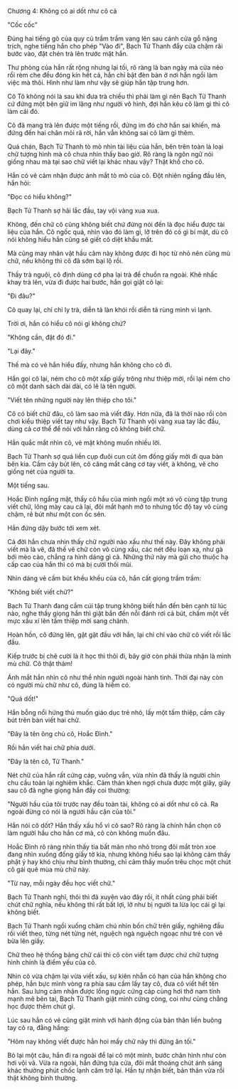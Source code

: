 




Chương 4: Không có ai dốt như cô cả


"Cốc cốc"

Đúng hai tiếng gõ của quy củ trầm trầm vang lên sau cánh cửa gỗ nặng trịch, nghe tiếng hắn cho phép "Vào đi", Bạch Tử Thanh đẩy cửa chậm rãi bước vào, đặt chén trà lên trước mặt hắn.

Thư phòng của hắn rất rộng nhưng lại tối, rõ ràng là ban ngày mà cửa nẻo rồi rèm che đều đóng kín hết cả, hắn chỉ bật đèn bàn ở nơi hắn ngồi làm việc mà thôi. Hình như làm như vậy sẽ giúp hắn tập trung hơn.

Cô Tô không nói là sau khi đưa trà chiều thì phải làm gì nên Bạch Tử Thanh cứ đứng một bên giữ im lặng như người vô hình, đợi hắn kêu cô làm gì thì cô làm cái đó.

Cô đã mang trà lên được một tiếng rồi, đứng im đó chờ hắn sai khiến, mà đứng đến hai chân mỏi rã rời, hắn vẫn không sai cô làm gì thêm.

Quá chán, Bạch Tử Thanh tò mò nhìn tài liệu của hắn, bên trên toàn là loại chữ tượng hình mà cô chưa nhìn thấy bao giờ. Rõ ràng là ngôn ngữ nói giống nhau mà tại sao chữ viết lại khác nhau vậy? Thật khổ cho cô.

Hắn có vẻ cảm nhận được ánh mắt tò mò của cô. Đột nhiên ngẩng đầu lên, hắn hỏi:

"Đọc có hiểu không?"

Bạch Tử Thanh sợ hãi lắc đầu, tay vội vàng xua xua.

Không, đến chữ cô cũng không biết chứ đừng nói đến là đọc hiểu được tài liệu của hắn. Cô ngốc quá, nhìn vào đó làm gì, lỡ trên đó có gì bí mật, dù cô nói không hiểu hắn cũng sẽ giết cô diệt khẩu mất.

Mà cũng may nhân vật hầu câm này không được đi học từ nhỏ nên cũng mù chữ, nếu không thì cô đã sớm bại lộ rồi.

Thấy trà nguội, cô định dùng cớ pha lại trà để chuồn ra ngoài. Khẽ nhấc khay trà lên, vừa đi được hai bước, hắn gọi giật cô lại:

"Đi đâu?"

Cô quay lại, chỉ chỉ ly trà, diễn tả làn khói rồi diễn tả rùng mình vì lạnh.

Trời ơi, hắn có hiểu cô nói gì không chứ?

"Không cần, đặt đó đi."

"Lại đây."

Thế mà có vẻ hắn hiểu đấy, nhưng hắn không cho cô đi.

Hắn gọi cô lại, ném cho cô một xấp giấy trông như thiệp mời, rồi lại ném cho cô một danh sách dài dài, có lẽ là tên người.

"Viết tên những người này lên thiệp cho tôi."

Cô có biết chữ đâu, cô làm sao mà viết đây. Hơn nữa, đã là thời nào rồi còn chơi kiểu thiệp viết tay như vậy. Bạch Tử Thanh vội vàng xua tay lắc đầu, dùng cả cơ thể để nói với hắn rằng cô không biết chữ.

Hắn quắc mắt nhìn cô, vẻ mặt không muốn nhiều lời.

Bạch Tử Thanh sợ quá liền cụp đuôi cun cút ôm đống giấy mời đi qua bàn bên kia. Cầm cây bút lên, cô căng mắt căng cơ tay viết, à không, vẽ cho giống nét của người ta.

Một tiếng sau.

Hoắc Đình ngẩng mặt, thấy cô hầu của mình ngồi một xó vô cùng tập trung viết chữ, lông mày cau cả lại, đôi mắt hạnh mở to nhưng tốc độ tay vô cùng chậm, rê bút như một con ốc sên.

Hắn đứng dậy bước tới xem xét.

Cả đời hắn chưa nhìn thấy chữ người nào xấu như thế này. Đây không phải viết mà là vẽ, đã thế vẽ chữ còn vô cùng xấu, các nét đều loạn xạ, như gà bới mèo cào, chẳng ra hình dáng gì cả. Những thứ này mà gửi cho thuộc hạ cấp cao của hắn thì có mà bị cười thối mũi.

Nhìn dáng vẻ cầm bút khều khều của cô, hắn cất giọng trầm trầm:

"Không biết viết chữ?"

Bạch Tử Thanh đang cắm cúi tập trung không biết hắn đến bên cạnh từ lúc nào, nghe thấy giọng hắn thì giật bắn đến nỗi đánh rơi cả bút, chấm một vết mực xấu xí lên tấm thiệp mời sang chảnh.

Hoàn hồn, cô đứng lên, gật gật đầu với hắn, lại chỉ chỉ vào chữ cô viết rồi lắc đầu.

Kiếp trước bị chê cười là ít học thì thôi đi, bây giờ còn phải thừa nhận là mình mù chữ. Cô thật thảm!

Ánh mắt hắn nhìn cô như thể nhìn người ngoài hành tinh. Thời đại này còn có người mù chữ như cô, đúng là hiếm có.

"Quá dốt!"

Hắn bỗng nổi hứng thú muốn giáo dục trẻ nhỏ, lấy một tấm thiệp, cầm cây bút trên bàn viết hai chữ.

"Đây là tên ông chủ cô, Hoắc Đình."

Rồi hắn viết hai chữ phía dưới.

"Đây là tên cô, Tử Thanh."

Nét chữ của hắn rất cứng cáp, vuông vắn, vừa nhìn đã thấy là người chỉn chu cầu toàn lại nghiêm khắc. Cảm thán khen ngợi chưa được một giây, giây sau cô đã nghe giọng hắn đầy coi thường:

"Người hầu của tôi trước nay đều toàn tài, không có ai dốt như cô cả. Ra ngoài đừng có nói là người hầu cận của tôi."

Hắn nói cô dốt? Hắn thấy xấu hổ vì cô sao? Rõ ràng là chính hắn chọn cô làm người hầu cho hắn cơ mà, cô còn không muốn đâu.

Hoắc Đình rõ ràng nhìn thấy tia bất mãn nho nhỏ trong đôi mắt tròn xoe đang nhìn xuống đống giấy tờ kia, nhưng không hiểu sao lại không cảm thấy phật ý hay khó chịu như bình thường, chỉ cảm thấy muốn trêu chọc một chút cô gái quê mùa mù chữ này.

"Từ nay, mỗi ngày đều học viết chữ."

Bạch Tử Thanh nghĩ, thôi thì đã xuyên vào đây rồi, ít nhất cũng phải biết chút chữ nghĩa, nếu không thì rất bất lợi, lỡ như bị người ta lừa lọc cái gì lại không biết.

Bạch Tử Thanh ngồi xuống chăm chú nhìn bốn chữ trên giấy, nghiêng đầu rồi viết theo, từng nét từng nét, nguệch ngà nguệch ngoạc như trẻ con vẽ bừa lên giấy.

Chữ theo hệ thống bảng chữ cái thì cô còn viết tạm được chứ chữ tượng hình chính là điểm yếu của cô.

Nhìn cô vừa chậm lại vừa viết xấu, sự kiên nhẫn có hạn của hắn không cho phép, hắn bực mình vòng ra phía sau cầm lấy tay cô, đưa cô viết hết tên hắn. Sau lưng cảm nhận được lồng ngực cứng cáp cùng hơi thở nam tính mạnh mẽ bên tai, Bạch Tử Thanh giật mình cứng còng, coi như cũng chẳng học được thêm chút gì.

Lúc sau hắn có vẻ cũng giật mình với hành động của bản thân liền buông tay cô ra, đằng hắng:

"Hôm nay không viết được hẳn hoi mấy chữ này thì đừng ăn tối."

Bỏ lại một câu, hắn đi ra ngoài để lại cô một mình, bước chân hình như còn hơi vội vã. Vừa ra ngoài, hắn đứng tựa cửa, đôi mắt thoáng chút ánh sáng khác thường phút chốc lạnh căm trở lại. Hắn tự nhận biết, bản thân vừa rồi thật không bình thường.




